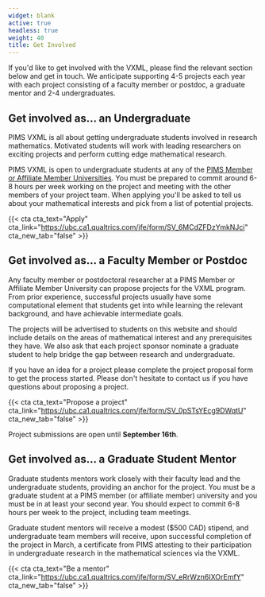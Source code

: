 ```yaml
---
widget: blank
active: true
headless: true
weight: 40
title: Get Involved
---
```


If you'd like to get involved with the VXML, please find the relevant
section below and get in touch. We anticipate supporting 4-5 projects each year
with each project consisting of a faculty member or postdoc, a graduate mentor
and 2-4 undergraduates.

## Get involved as... an Undergraduate
PIMS VXML is all about getting undergraduate students involved in research
mathematics. Motivated students will work with leading researchers on exciting
projects and perform cutting edge mathematical research.

PIMS VXML is open to undergraduate students at any of the <a
href="https://pims.math.ca/">PIMS Member or Affiliate Member Universities</a>.
You must be prepared to commit around 6-8 hours per week working on the
project and meeting with the other members of your project team. When applying
you'll be asked to tell us about your mathematical interests and pick from a
list of potential projects.

{{< cta cta_text="Apply"
cta_link="https://ubc.ca1.qualtrics.com/jfe/form/SV_6MCdZFDzYmkNJci" cta_new_tab="false" >}}

## Get involved as... a Faculty Member or Postdoc
Any faculty member or postdoctoral researcher at a PIMS Member or Affiliate
Member University can propose projects for the VXML program.  From prior
experience, successful projects usually have some computational element that
students get into while learning the relevant background, and have achievable
intermediate goals.

The projects will be advertised to students on this website and should include
details on the areas of mathematical interest and any prerequisites they have.
We also ask that each project sponsor nominate a graduate student to help bridge
the gap between research and undergraduate.

If you have an idea for a project please complete the project proposal form to
get the process started.  Please don't hesitate to contact us if you have
questions about proposing a project. 

{{< cta cta_text="Propose a project"
cta_link="https://ubc.ca1.qualtrics.com/jfe/form/SV_0pSTsYEcg9DWqtU" cta_new_tab="false" >}}

Project submissions are open until **September 16th**.


## Get involved as... a Graduate Student Mentor

Graduate students mentors work closely with their faculty lead and the
undergraduate students, providing an anchor for the project. You must be a
graduate student at a PIMS member (or affiliate member) university and you must
be in at least your second year. You should expect to commit 6-8 hours per week
to the project, including team meetings.

Graduate student mentors will receive a modest ($500 CAD) stipend, and
undergraduate team members will receive, upon successful completion of the
project in March, a certificate from PIMS attesting to their participation in
undergraduate research in the mathematical sciences via the VXML. 

{{< cta cta_text="Be a mentor"
cta_link="https://ubc.ca1.qualtrics.com/jfe/form/SV_eRrWzn6IXOrEmfY" cta_new_tab="false" >}}


